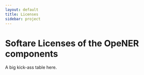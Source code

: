 ```yaml
---
layout: default
title: Licenses
sidebar: project
---
```


# Softare Licenses of the OpeNER components

A big kick-ass table here.


